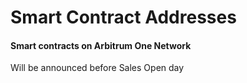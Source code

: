 # Smart Contract Addresses

#### Smart contracts on Arbitrum One Network&#x20;

Will be announced before Sales Open day

